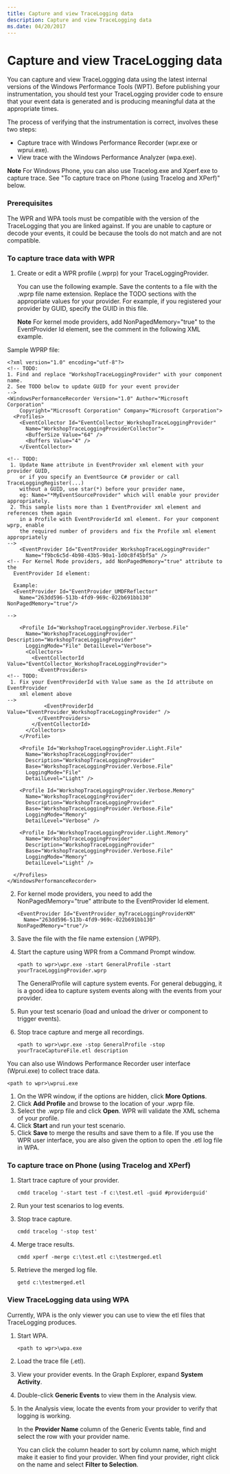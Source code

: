 ```yaml
---
title: Capture and view TraceLogging data
description: Capture and view TraceLogging data
ms.date: 04/20/2017
---
```


# Capture and view TraceLogging data


You can capture and view TraceLoggging data using the latest internal versions of the Windows Performance Tools (WPT). Before publishing your instrumentation, you should test your TraceLogging provider code to ensure that your event data is generated and is producing meaningful data at the appropriate times.

The process of verifying that the instrumentation is correct, involves these two steps:

-   Capture trace with Windows Performance Recorder (wpr.exe or wprui.exe).
-   View trace with the Windows Performance Analyzer (wpa.exe).

**Note**  For Windows Phone, you can also use Tracelog.exe and Xperf.exe to capture trace. See "To capture trace on Phone (using Tracelog and XPerf)" below.



### <span id="Prerequisites"></span><span id="prerequisites"></span><span id="PREREQUISITES"></span>Prerequisites

The WPR and WPA tools must be compatible with the version of the TraceLogging that you are linked against. If you are unable to capture or decode your events, it could be because the tools do not match and are not compatible.

### <span id="To_capture_trace_data_with_WPR"></span><span id="to_capture_trace_data_with_wpr"></span><span id="TO_CAPTURE_TRACE_DATA_WITH_WPR"></span>To capture trace data with WPR

1.  Create or edit a WPR profile (.wprp) for your TraceLoggingProvider.

    You can use the following example. Save the contents to a file with the .wprp file name extension. Replace the TODO sections with the appropriate values for your provider. For example, if you registered your provider by GUID, specify the GUID in this file.

    **Note**  For kernel mode providers, add NonPagedMemory="true" to the EventProvider Id element, see the comment in the following XML example.




Sample WPRP file:

```
<?xml version="1.0" encoding="utf-8"?>
<!-- TODO: 
1. Find and replace "WorkshopTraceLoggingProvider" with your component name.
2. See TODO below to update GUID for your event provider
-->
<WindowsPerformanceRecorder Version="1.0" Author="Microsoft Corporation" 
    Copyright="Microsoft Corporation" Company="Microsoft Corporation">
  <Profiles>
    <EventCollector Id="EventCollector_WorkshopTraceLoggingProvider" 
      Name="WorkshopTraceLoggingProviderCollector">
      <BufferSize Value="64" />
      <Buffers Value="4" />
    </EventCollector>

<!-- TODO: 
 1. Update Name attribute in EventProvider xml element with your provider GUID, 
    or if you specify an EventSource C# provider or call TraceLoggingRegister(...) 
    without a GUID, use star(*) before your provider name, 
    eg: Name="*MyEventSourceProvider" which will enable your provider appropriately.
 2. This sample lists more than 1 EventProvider xml element and references them again 
    in a Profile with EventProviderId xml element. For your component wprp, enable 
    the required number of providers and fix the Profile xml element appropriately
--> 
    <EventProvider Id="EventProvider_WorkshopTraceLoggingProvider" 
      Name="f9bc6c5d-4b98-43b5-90a1-1d0c8f45bf5a" />
<!-- For Kernel Mode providers, add NonPagedMemory="true" attribute to the 
  EventProvider Id element:

  Example:
  <EventProvider Id="EventProvider_UMDFReflector" 
    Name="263dd596-513b-4fd9-969c-022b691bb130" NonPagedMemory="true"/> 

-->

    <Profile Id="WorkshopTraceLoggingProvider.Verbose.File" 
      Name="WorkshopTraceLoggingProvider" Description="WorkshopTraceLoggingProvider" 
      LoggingMode="File" DetailLevel="Verbose">
      <Collectors>
        <EventCollectorId Value="EventCollector_WorkshopTraceLoggingProvider">
          <EventProviders>
<!-- TODO:
 1. Fix your EventProviderId with Value same as the Id attribute on EventProvider 
    xml element above
-->
            <EventProviderId Value="EventProvider_WorkshopTraceLoggingProvider" />
          </EventProviders>
        </EventCollectorId>
      </Collectors>
    </Profile>

    <Profile Id="WorkshopTraceLoggingProvider.Light.File" 
      Name="WorkshopTraceLoggingProvider" 
      Description="WorkshopTraceLoggingProvider" 
      Base="WorkshopTraceLoggingProvider.Verbose.File" 
      LoggingMode="File" 
      DetailLevel="Light" />

    <Profile Id="WorkshopTraceLoggingProvider.Verbose.Memory" 
      Name="WorkshopTraceLoggingProvider" 
      Description="WorkshopTraceLoggingProvider" 
      Base="WorkshopTraceLoggingProvider.Verbose.File" 
      LoggingMode="Memory" 
      DetailLevel="Verbose" />

    <Profile Id="WorkshopTraceLoggingProvider.Light.Memory" 
      Name="WorkshopTraceLoggingProvider" 
      Description="WorkshopTraceLoggingProvider" 
      Base="WorkshopTraceLoggingProvider.Verbose.File" 
      LoggingMode="Memory" 
      DetailLevel="Light" />

  </Profiles>
</WindowsPerformanceRecorder>
```


2.  For kernel mode providers, you need to add the NonPagedMemory="true" attribute to the EventProvider Id element.

    ```
    <EventProvider Id="EventProvider_myTraceLoggingProviderKM" 
      Name="263dd596-513b-4fd9-969c-022b691bb130" NonPagedMemory="true"/>
    ```

3.  Save the file with the file name extension (.WPRP).
4.  Start the capture using WPR from a Command Prompt window.

    ```
    <path to wpr>\wpr.exe -start GeneralProfile -start  yourTraceLoggingProvider.wprp
    ```

    The GeneralProfile will capture system events. For general debugging, it is a good idea to capture system events along with the events from your provider.

5.  Run your test scenario (load and unload the driver or component to trigger events).
6.  Stop trace capture and merge all recordings.

    ```
    <path to wpr>\wpr.exe -stop GeneralProfile -stop  yourTraceCaptureFile.etl description
    ```

You can also use Windows Performance Recorder user interface (Wprui.exe) to collect trace data.

```
<path to wpr>\wprui.exe
```

1.  On the WPR window, if the options are hidden, click **More Options**.
2.  Click **Add Profile** and browse to the location of your .wprp file.
3.  Select the .wprp file and click **Open**. WPR will validate the XML schema of your profile.
4.  Click **Start** and run your test scenario.
5.  Click **Save** to merge the results and save them to a file. If you use the WPR user interface, you are also given the option to open the .etl log file in WPA.

### <span id="To_capture_trace_on_Phone__using_Tracelog_and_XPerf_"></span><span id="to_capture_trace_on_phone__using_tracelog_and_xperf_"></span><span id="TO_CAPTURE_TRACE_ON_PHONE__USING_TRACELOG_AND_XPERF_"></span>To capture trace on Phone (using Tracelog and XPerf)

1.  Start trace capture of your provider.

    ```
    cmdd tracelog '-start test -f c:\test.etl -guid #providerguid'
    ```

2.  Run your test scenarios to log events.
3.  Stop trace capture.

    ```
    cmdd tracelog '-stop test'
    ```

4.  Merge trace results.

    ```
    cmdd xperf -merge c:\test.etl c:\testmerged.etl
    ```

5.  Retrieve the merged log file.

    ```
    getd c:\testmerged.etl
    ```

### <span id="View_TraceLogging_data_using_WPA"></span><span id="view_tracelogging_data_using_wpa"></span><span id="VIEW_TRACELOGGING_DATA_USING_WPA"></span>View TraceLogging data using WPA

Currently, WPA is the only viewer you can use to view the etl files that TraceLogging produces.

1.  Start WPA.

    ```
    <path to wpr>\wpa.exe
    ```

2.  Load the trace file (.etl).
3.  View your provider events. In the Graph Explorer, expand **System Activity**.
4.  Double-click **Generic Events** to view them in the Analysis view.
5.  In the Analysis view, locate the events from your provider to verify that logging is working.

    In the **Provider Name** column of the Generic Events table, find and select the row with your provider name.

    You can click the column header to sort by column name, which might make it easier to find your provider. When find your provider, right click on the name and select **Filter to Selection**.









